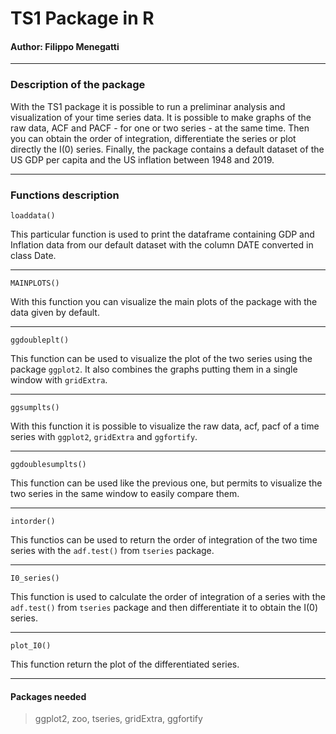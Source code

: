 <h1>TS1 Package in R</h1>

<h4>Author: Filippo Menegatti</h4>

____

<h3>Description of the package</h3>

With the TS1 package it is possible to run a preliminar analysis and visualization of your time series data. It is possible to make graphs of the raw data, ACF and PACF - for one or two series - at the same time. Then you can obtain the order of integration, differentiate the series or plot directly the I(0) series. Finally, the package contains a default dataset of the US GDP per capita and the US inflation between 1948 and 2019.

____

<h3>Functions description</h3>

```{r}
loaddata()
```
This particular function is used to print the dataframe containing GDP and Inflation data from our default dataset with the column DATE converted in class Date.

____

```{r}
MAINPLOTS()
```
With this function you can visualize the main plots of the package with the data given by default.

____

```{r}
ggdoubleplt()
```
This function can be used to visualize the plot of the two series using the package `ggplot2`. It also combines the graphs putting them in a single window with `gridExtra`.

____

```{r}
ggsumplts()
```
With this function it is possible to visualize the raw data, acf, pacf of a time series with `ggplot2`, `gridExtra` and `ggfortify`.

____

```{r}
ggdoublesumplts()
```
This function can be used like the previous one, but permits to visualize the two series in the same window to easily compare them.

____

```{r}
intorder()
```
This functios can be used to return the order of integration of the two time series with the `adf.test()` from `tseries` package.

____

```{r}
I0_series()
```
This function is used to calculate the order of integration of a series with the `adf.test()` from `tseries` package and then differentiate it to obtain the I(0) series.

____

```{r}
plot_I0()
```
This function return the plot of the differentiated series.

____

<h4>Packages needed</h4>

>    ggplot2, zoo, tseries, gridExtra, ggfortify
